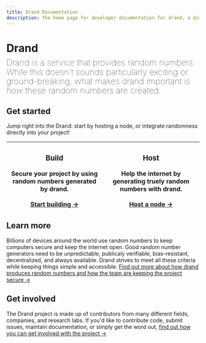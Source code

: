 ```yaml
---
title: Drand Documentation
description: The home page for developer documentation for drand, a distributed randomness beacon.
---
```


# Drand

<!-- What is Drand -->
<p style="font-size: 22px;line-height: 1.1;font-weight: 100;margin-top: -10px;">
Drand is a service that provides random numbers. While this doesn't sounds particularly exciting or ground-breaking, what makes drand important is <i>how</i> these random numbers are created.</p>

## Get started

Jump right into the Drand: start by hosting a node, or integrate randomness directly into your project!

| <h3>Build</h3> Secure your project by using random numbers generated by drand. <br><br> [Start building →](/build) | <h3>Host</h3> Help the internet by generating truely random numbers with drand. <br><br> [Host a node →](/host) |
| ------------------------------------------------------------------------------------------------------------------ | --------------------------------------------------------------------------------------------------------------- |


## Learn more

Billions of devices around the world use random numbers to keep computers secure and keep the internet open. Good random number generators need to be unpredictable, publicaly verifiable, bias-resistant, decentralized, and always available. Drand strives to meet all these criteria while keeping things simple and accessible. [Find out more about how drand produces random numbers and how the team are keeping the project secure →](/concepts)

## Get involved

The Drand project is made up of contributors from many different fields, companies, and research labs. If you'd like to contribute code, submit issues, maintain documentation, or simply get the word out, [find out how you can get involved with the project →](/project)
